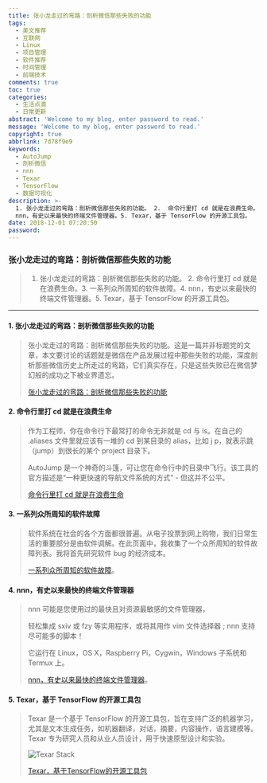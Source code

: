 ```yaml
---
title: 张小龙走过的弯路：剖析微信那些失败的功能
tags:
  - 美文推荐
  - 互联网
  - Linux
  - 项目管理
  - 软件推荐
  - 时间管理
  - 前端技术
comments: true
toc: true
categories:
  - 生活点滴
  - 日常更新
abstract: 'Welcome to my blog, enter password to read.'
message: 'Welcome to my blog, enter password to read.'
copyright: true
abbrlink: 7d78f9e9
keywords:
  - AutoJump
  - 剖析微信
  - nnn
  - Texar
  - TensorFlow
  - 数据可视化
description: >-
  1. 张小龙走过的弯路：剖析微信那些失败的功能。 2.  命令行里打 cd 就是在浪费生命。3. 一系列众所周知的软件故障。4.
  nnn，有史以来最快的终端文件管理器。5. Texar，基于 TensorFlow 的开源工具包。
date: 2018-12-01 07:20:50
password:
---
```

<script type="text/javascript" src="/js/src/bai.js"></script>

### 张小龙走过的弯路：剖析微信那些失败的功能
>  1. 张小龙走过的弯路：剖析微信那些失败的功能。 2.  命令行里打 cd 就是在浪费生命。3. 一系列众所周知的软件故障。4. nnn，有史以来最快的终端文件管理器。5. Texar，基于 TensorFlow 的开源工具包。

---
#### 1. 张小龙走过的弯路：剖析微信那些失败的功能
> 张小龙走过的弯路：剖析微信那些失败的功能。这是一篇并非标题党的文章，本文要讨论的话题就是微信在产品发展过程中那些失败的功能，深度剖析那些微信历史上所走过的弯路，它们真实存在，只是这些失败已在微信梦幻般的成功之下被业界遗忘。
>
> [张小龙走过的弯路：剖析微信那些失败的功能](http://www.tmtpost.com/3616844.html)

#### 2. 命令行里打 cd 就是在浪费生命
> 作为工程师，你在命令行下最常打的命令无非就是 cd 与 ls。在自己的 .aliases 文件里就应该有一堆的 cd 到某目录的 alias，比如 j p，就表示跳（jump）到很长的某个 project 目录下。
>
> AutoJump 是一个神奇的斗篷，可让您在命令行中的目录中飞行。该工具的官方描述是“一种更快速的导航文件系统的方式” - 但这并不公平。
>
> [命令行里打 cd 就是在浪费生命](https://olivierlacan.com/posts/cd-is-wasting-your-time/)

#### 3. 一系列众所周知的软件故障
> 软件系统在社会的各个方面都很普遍。从电子投票到网上购物，我们日常生活的重要部分是由软件调解。在此页面中，我收集了一个众所周知的软件故障列表。我将首先研究软件 bug 的经济成本。
>
> [一系列众所周知的软件故障](http://www.cse.psu.edu/~gxt29/bug/softwarebug.html)。

#### 4. nnn，有史以来最快的终端文件管理器
> nnn 可能是您使用过的最快且对资源最敏感的文件管理器，
>
> 轻松集成 sxiv 或 fzy 等实用程序，或将其用作 vim 文件选择器 ; nnn 支持尽可能多的脚本！
>
> 它运行在 Linux，OS X，Raspberry Pi，Cygwin，Windows 子系统和 Termux 上。
>
> [nnn，有史以来最快的终端文件管理器](https://github.com/jarun/nnn)。

#### 5. Texar，基于 TensorFlow 的开源工具包
> Texar 是一个基于 TensorFlow 的开源工具包，旨在支持广泛的机器学习，尤其是文本生成任务，如机器翻译，对话，摘要，内容操作，语言建模等。Texar 专为研究人员和从业人员设计，用于快速原型设计和实验。
>
> ![Texar Stack](https://ws2.sinaimg.cn/large/006tNbRwgy1fxqv092y4oj31dy0n8dhx.jpg)
>
> [Texar，基于TensorFlow的开源工具包](https://github.com/asyml/texar)


